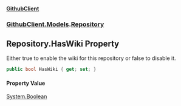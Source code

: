 #### [GithubClient](index 'index')
### [GithubClient.Models](GithubClient.Models 'GithubClient.Models').[Repository](GithubClient.Models.Repository 'GithubClient.Models.Repository')

## Repository.HasWiki Property

Either true to enable the wiki for this repository or false to disable it.

```csharp
public bool HasWiki { get; set; }
```

#### Property Value
[System.Boolean](https://docs.microsoft.com/en-us/dotnet/api/System.Boolean 'System.Boolean')